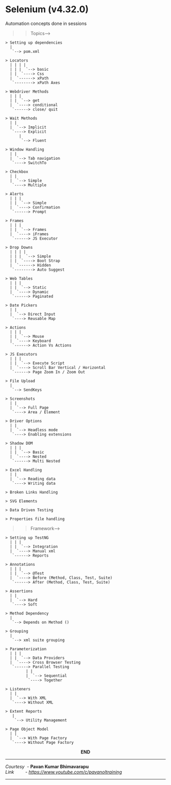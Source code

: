 Selenium (v4.32.0)
==================

Automation concepts done in sessions

>>Topics-->

	> Setting up dependencies
	  |
	   `--> pom.xml

	> Locators
	  | | | |
	  | | |  `--> basic
	  | |  `----> Css
	  |  `------> xPath
	   `--------> xPath Axes

	> Webdriver Methods
	  | | | 
	  | |  `--> get
	  |  `----> conditional
	   `------> close/ quit

	> Wait Methods
	  | | 
	  |  `--> Implicit
	   `----> Explicit
		  |
		   `--> Fluent	

	> Window Handling
	  | | 
	  |  `--> Tab navigation
	   `----> SwitchTo

	> Checkbox
  	  | | 
	  |  `--> Simple
	   `----> Multiple

	> Alerts
	  | | | 
	  | |  `--> Simple
	  |  `----> Confirmation
	   `------> Prompt

	> Frames
	  | | | 
	  | |  `--> Frames
	  |  `----> iFrames
	   `------> JS Executor

	> Drop Downs
	  | | | | 
	  | | |  `--> Simple
	  | |  `----> Boot Strap
	  |  `------> Hidden
	   `--------> Auto Suggest

	> Web Tables
	  | | | 
	  | |  `--> Static
	  |  `----> Dynamic
	   `------> Paginated

	> Date Pickers
	  | | 
	  |  `--> Direct Input
	   `----> Reusable Map

	> Actions
	  | | | 
	  | |  `--> Mouse
	  |  `----> Keyboard
	   `------> Action Vs Actions

	> JS Executors
	  | | | 
	  | |  `--> Execute Script
	  |  `----> Scroll Bar Vertical / Horizontal
	   `------> Page Zoom In / Zoom Out

	> File Upload
	  |
	   `--> SendKeys
	
	> Screenshots
	  | | 
	  |  `--> Full Page
	   `----> Area / Element
	
	> Driver Options
	  | | 
	  |  `--> Headless mode
	   `----> Enabling extensions

	> Shadow DOM
	  | | | 
	  | |  `--> Basic
	  |  `----> Nested
	   `------> Multi Nested

	> Excel Handling
	  | | 
	  |  `--> Reading data
	   `----> Writing data

	> Broken Links Handling

	> SVG Elements

	> Data Driven Testing

	> Properties file handling



>>Framework-->

	> Setting up TestNG
	  | | | 
	  | |  `--> Integration
	  |  `----> Manual xml
	   `------> Reports

	> Annotations
	  | | | 
	  | |  `--> @Test
	  |  `----> Before (Method, Class, Test, Suite)
	   `------> After (Method, Class, Test, Suite)

	> Assertions
	  | | 
	  |  `--> Hard
	   `----> Soft

	> Method Dependency
	  | 
	   `--> Depends on Method ()

	> Grouping
	  | 
	   `--> xml suite grouping

	> Parameterization
	  | | | 
	  | |  `--> Data Providers
	  |  `----> Cross Browser Testing
	   `------> Parallel Testing
		     | | 
	 	     |  `--> Sequential
	  	      `----> Together

	> Listeners
	  | | 
	  |  `--> With XML
	   `----> Without XML

	> Extent Reports
	   | 
	    `--> Utility Management

	> Page Object Model
	  | | 
	  |  `--> With Page Factory
	   `----> Without Page Factory


<p align="center"><strong>END</strong></p>

***
*Courtesy* &nbsp;- **Pavan Kumar Bhimavarapu** <br>
*Link&nbsp;&nbsp;&nbsp;&nbsp;&nbsp;&nbsp;&nbsp;&nbsp; - https://www.youtube.com/c/pavanoltraining*
***